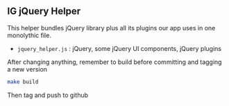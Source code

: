
## IG jQuery Helper

This helper bundles jQuery library plus all its plugins our app uses in
one monolythic file. 

- `jquery_helper.js` : jQuery, some jQuery UI components, jQuery plugins

After changing anything, remember to build before committing and tagging a new version

```sh
make build
```

Then tag and push to github

